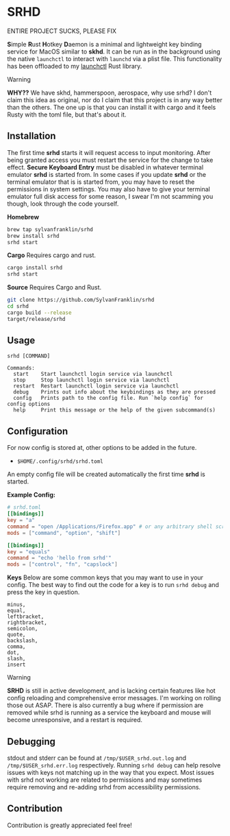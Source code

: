 # SRHD

ENTIRE PROJECT SUCKS, PLEASE FIX


**S**imple **R**ust **H**otkey **D**aemon is a minimal and lightweight key
binding service for MacOS similar to **skhd**. It can be run as in the
background using the native `launchctl` to interact with `launchd` via a plist
file. This functionality has been offloaded to my [launchctl](https://github.com/sylvanfranklin/launchctl) Rust library. 

> [!WARNING]
> **WHY??** We have skhd, hammerspoon, aerospace, why use srhd? I don't claim
> this idea as original, nor do I claim that this project is in any way better
> than the others. The one up is that you can install it with cargo and it
> feels Rusty with the toml file, but that's about it. 

## Installation 
The first time **srhd** starts it will request access to input monitoring.
After being granted access you must restart the service for the change to take
effect. __Secure Keyboard Entry__ must be disabled in whatever terminal
emulator **srhd** is started from. In some cases if you update **srhd** or the
terminal emulator that is is started from, you may have to reset the
permissions in system settings. You may also have to give your terminal emulator full disk access for some reason, I swear I'm not scamming you though, look through the code yourself.


**Homebrew**
```sh
brew tap sylvanfranklin/srhd 
brew install srhd
srhd start
```

**Cargo**
Requires cargo and rust.    
```sh
cargo install srhd
srhd start
```

**Source** 
Requires Cargo and Rust.    
```sh
git clone https://github.com/SylvanFranklin/srhd
cd srhd 
cargo build --release 
target/release/srhd
```

## Usage
```
srhd [COMMAND]

Commands:
  start    Start launchctl login service via launchctl
  stop     Stop launchctl login service via launchctl
  restart  Restart launchctl login service via launchctl
  debug    Prints out info about the keybindings as they are pressed
  config   Prints path to the config file. Run `help config` for config options
  help     Print this message or the help of the given subcommand(s)
```

## Configuration

For now config is stored at, other options to be added in the future.
- `$HOME/.config/srhd/srhd.toml`

An empty config file will be created automatically the first time **srhd** is
started.

**Example Config:** 
```toml
# srhd.toml
[[bindings]]
key = "a"
command = "open /Applications/Firefox.app" # or any arbitrary shell script
mods = ["command", "option", "shift"]

[[bindings]]
key = "equals"
command = "echo 'hello from srhd'"
mods = ["control", "fn", "capslock"]
```
**Keys**
Below are some common keys that you may want to use in your config. The best
way to find out the code for a key is to run `srhd debug` and press the key in
question.

```
minus,
equal,
leftbracket,
rightbracket,
semicolon,
quote,
backslash,
comma,
dot,
slash,
insert
```

> [!WARNING]  
> **SRHD** is still in active development, and is lacking certain features like
> hot config reloading and comprehensive error messages. I'm working on rolling
> those out ASAP. There is also currently a bug where if permission are removed
> while srhd is running as a service the keyboard and mouse will become
> unresponsive, and a restart is required. 

## Debugging
stdout and stderr can be found at `/tmp/$USER_srhd.out.log` and
`/tmp/$USER_srhd.err.log` respectively. Running `srhd debug` can help resolve
issues with keys not matching up in the way that you expect. Most issues with
srhd not working are related to permissions and may sometimes require removing
and re-adding srhd from accessibility permissions.

## Contribution
Contribution is greatly appreciated feel free!
